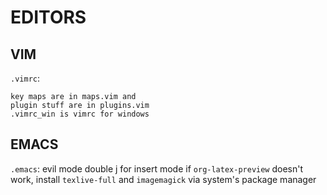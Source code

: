 # EDITORS

## VIM

```.vimrc```:

	key maps are in maps.vim and
	plugin stuff are in plugins.vim
	.vimrc_win is vimrc for windows

## EMACS

```.emacs```:
	evil mode
	double j for insert mode
	if ```org-latex-preview``` doesn't work, install ```texlive-full``` and ```imagemagick``` via system's package manager

